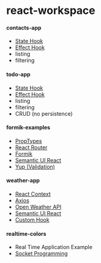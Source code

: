 # react-workspace
 

#### contacts-app

- [State Hook](https://reactjs.org/docs/hooks-state.html)
- [Effect Hook](https://reactjs.org/docs/hooks-effect.html)
- listing
- filtering

#### todo-app

- [State Hook](https://reactjs.org/docs/hooks-state.html)
- [Effect Hook](https://reactjs.org/docs/hooks-effect.html)
- listing
- filtering
- CRUD (no persistence)

#### formik-examples

- [PropTypes](https://reactjs.org/docs/typechecking-with-proptypes.html)
- [React Router](https://v5.reactrouter.com/web/guides/quick-start)
- [Formik](https://formik.org/)
- [Semantic UI React](https://react.semantic-ui.com/)
- [Yup (Validation)](https://github.com/jquense/yup)

#### weather-app

- [React Context](https://reactjs.org/docs/context.html)
- [Axios](https://axios-http.com/docs/intro)
- [Open Weather API](https://openweathermap.org/api)
- [Semantic UI React](https://react.semantic-ui.com/)
- [Custom Hook](./weather-app/src/context/AppContext.js)

#### realtime-colors

- Real Time Application Example
- [Socket Programming](https://socket.io/)
